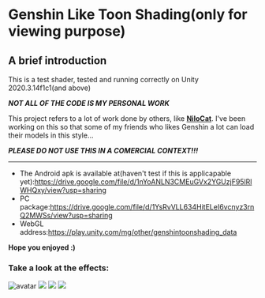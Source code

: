 # Genshin Like Toon Shading(only for viewing purpose)

## A brief introduction
This is a test shader, tested and running correctly on Unity 2020.3.14f1c1(and above)

***NOT ALL OF THE CODE IS MY PERSONAL WORK***

This project refers to a lot of work done by others, like **[NiloCat](https://github.com/ColinLeung-NiloCat/UnityURPToonLitShaderExample/commits?author=ColinLeung-NiloCat)**. I've been working on this so that some of my friends who likes Genshin a lot can load their models in this style...

***PLEASE DO NOT USE THIS IN A COMERCIAL CONTEXT!!!***

---------------
- The Android apk is available at(haven't test if this is applicapable yet):https://drive.google.com/file/d/1nYoANLN3CMEuGVx2YGUzjF95lRlWHQxy/view?usp=sharing
- PC package:https://drive.google.com/file/d/1YsRvVLL634HitELeI6vcnyz3rnQ2MWSs/view?usp=sharing
- WebGL address:https://play.unity.com/mg/other/genshintoonshading_data

**Hope you enjoyed :)**

### Take a look at the effects:
![avatar](https://raw.githubusercontent.com/RabiChora/ShaderFrameworkProj/master/ToonEffectImage/Toon1.png)
![](https://raw.githubusercontent.com/RabiChora/ShaderFrameworkProj/master/ToonEffectImage/Toon2.png)
![](https://raw.githubusercontent.com/RabiChora/ShaderFrameworkProj/master/ToonEffectImage/Toon3.png)
![](https://raw.githubusercontent.com/RabiChora/ShaderFrameworkProj/master/ToonEffectImage/Toon4.png)
